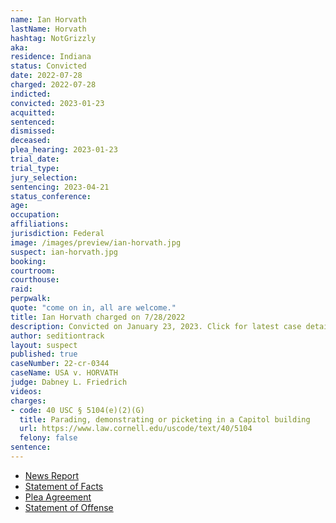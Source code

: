 ```yaml
---
name: Ian Horvath
lastName: Horvath
hashtag: NotGrizzly
aka:
residence: Indiana
status: Convicted
date: 2022-07-28
charged: 2022-07-28
indicted:
convicted: 2023-01-23
acquitted:
sentenced:
dismissed:
deceased:
plea_hearing: 2023-01-23
trial_date:
trial_type:
jury_selection:
sentencing: 2023-04-21
status_conference:
age:
occupation:
affiliations:
jurisdiction: Federal
image: /images/preview/ian-horvath.jpg
suspect: ian-horvath.jpg
booking:
courtroom:
courthouse:
raid:
perpwalk:
quote: "come on in, all are welcome."
title: Ian Horvath charged on 7/28/2022
description: Convicted on January 23, 2023. Click for latest case details.
author: seditiontrack
layout: suspect
published: true
caseNumber: 22-cr-0344
caseName: USA v. HORVATH
judge: Dabney L. Friedrich
videos:
charges:
- code: 40 USC § 5104(e)(2)(G)
  title: Parading, demonstrating or picketing in a Capitol building
  url: https://www.law.cornell.edu/uscode/text/40/5104
  felony: false
sentence:
---
```

- [News Report](https://www.wishtv.com/news/indiana-news/northern-indiana-man-arrested-for-entering-capitol-on-jan-6/)
- [Statement of Facts](https://storage.courtlistener.com/recap/gov.uscourts.dcd.245770/gov.uscourts.dcd.245770.1.1.pdf)
- [Plea Agreement](https://storage.courtlistener.com/recap/gov.uscourts.dcd.248373/gov.uscourts.dcd.248373.13.0.pdf)
- [Statement of Offense](https://storage.courtlistener.com/recap/gov.uscourts.dcd.248373/gov.uscourts.dcd.248373.14.0.pdf)
